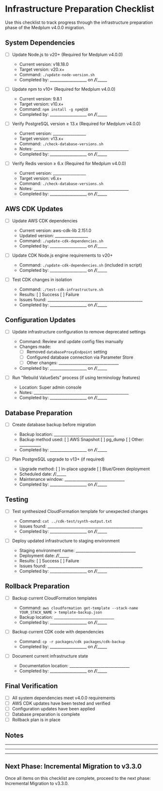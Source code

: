 # Infrastructure Preparation Checklist

Use this checklist to track progress through the infrastructure preparation phase of the Medplum v4.0.0 migration.

## System Dependencies

- [ ] Update Node.js to v20+ (Required for Medplum v4.0.0)
  - Current version: v18.18.0
  - Target version: v20.x+
  - Command: `./update-node-version.sh`
  - Completed by: ___________________ on ___/___/_____

- [ ] Update npm to v10+ (Required for Medplum v4.0.0)
  - Current version: 9.8.1
  - Target version: v10.x+
  - Command: `npm install -g npm@10`
  - Completed by: ___________________ on ___/___/_____

- [ ] Verify PostgreSQL version ≥ 13.x (Required for Medplum v4.0.0)
  - Current version: _________________
  - Target version: v13.x+
  - Command: `./check-database-versions.sh`
  - Notes: _________________________________________________
  - Completed by: ___________________ on ___/___/_____

- [ ] Verify Redis version ≥ 6.x (Required for Medplum v4.0.0)
  - Current version: _________________
  - Target version: v6.x+
  - Command: `./check-database-versions.sh`
  - Notes: _________________________________________________
  - Completed by: ___________________ on ___/___/_____

## AWS CDK Updates

- [ ] Update AWS CDK dependencies
  - Current version: aws-cdk-lib 2.151.0
  - Updated version: _________________
  - Command: `./update-cdk-dependencies.sh`
  - Completed by: ___________________ on ___/___/_____

- [ ] Update CDK Node.js engine requirements to v20+
  - Command: `./update-cdk-dependencies.sh` (included in script)
  - Completed by: ___________________ on ___/___/_____

- [ ] Test CDK changes in isolation
  - Command: `./test-cdk-infrastructure.sh`
  - Results: [ ] Success [ ] Failure
  - Issues found: _________________________________________________
  - Completed by: ___________________ on ___/___/_____

## Configuration Updates

- [ ] Update infrastructure configuration to remove deprecated settings
  - Command: Review and update config files manually
  - Changes made:
    - [ ] Removed `databaseProxyEndpoint` setting
    - [ ] Configured database connection via Parameter Store
    - [ ] Other changes: _______________________________
  - Completed by: ___________________ on ___/___/_____

- [ ] Run "Rebuild ValueSets" process (if using terminology features)
  - Location: Super admin console
  - Notes: _________________________________________________
  - Completed by: ___________________ on ___/___/_____

## Database Preparation

- [ ] Create database backup before migration
  - Backup location: _______________________________
  - Backup method used: [ ] AWS Snapshot [ ] pg_dump [ ] Other: ___________
  - Completed by: ___________________ on ___/___/_____

- [ ] Plan PostgreSQL upgrade to v13+ (if required)
  - Upgrade method: [ ] In-place upgrade [ ] Blue/Green deployment
  - Scheduled date: ___/___/_____
  - Maintenance window: _______________________________
  - Completed by: ___________________ on ___/___/_____

## Testing

- [ ] Test synthesized CloudFormation template for unexpected changes
  - Command: `cat ../cdk-test/synth-output.txt`
  - Issues found: _________________________________________________
  - Completed by: ___________________ on ___/___/_____

- [ ] Deploy updated infrastructure to staging environment
  - Staging environment name: _______________________________
  - Deployment date: ___/___/_____
  - Results: [ ] Success [ ] Failure
  - Issues found: _________________________________________________
  - Completed by: ___________________ on ___/___/_____

## Rollback Preparation

- [ ] Backup current CloudFormation templates
  - Command: `aws cloudformation get-template --stack-name YOUR_STACK_NAME > template-backup.json`
  - Backup location: _______________________________
  - Completed by: ___________________ on ___/___/_____

- [ ] Backup current CDK code with dependencies
  - Command: `cp -r packages/cdk packages/cdk-backup`
  - Completed by: ___________________ on ___/___/_____

- [ ] Document current infrastructure state
  - Documentation location: _______________________________
  - Completed by: ___________________ on ___/___/_____

## Final Verification

- [ ] All system dependencies meet v4.0.0 requirements
- [ ] AWS CDK updates have been tested and verified
- [ ] Configuration updates have been applied
- [ ] Database preparation is complete
- [ ] Rollback plan is in place

## Notes

_____________________________________________________________________
_____________________________________________________________________
_____________________________________________________________________

## Next Phase: Incremental Migration to v3.3.0

Once all items on this checklist are complete, proceed to the next phase: Incremental Migration to v3.3.0. 